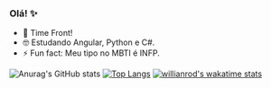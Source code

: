 ### Olá! ✨

- 🔭 Time Front!
- 🤓 Estudando Angular, Python e C#.
- ⚡ Fun fact: Meu tipo no MBTI é INFP.

![Anurag's GitHub stats](https://github-readme-stats.vercel.app/api?username=LeticiaTP&show_icons=true&theme=nightowl)
[![Top Langs](https://github-readme-stats.vercel.app/api/top-langs/?username=LeticiaTP&show_icons=true&theme=nightowl&layout=compact)](https://github.com/anuraghazra/github-readme-stats)
[![willianrod's wakatime stats](https://github-readme-stats.vercel.app/api/wakatime?username=LeticiaTP&show_icons=true&theme=nightowl&layout=compact)](https://github.com/anuraghazra/github-readme-stats)

